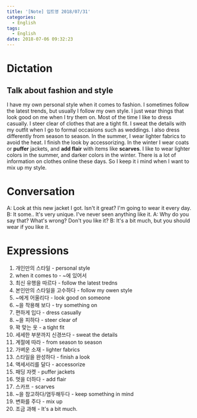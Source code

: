 ```yaml
---
title: '[Note] 입트영 2018/07/31'
categories:
  - English
tags:
  - English
date: 2018-07-06 09:32:23
---
```


# Dictation

## Talk about fashion and style

I have my own personal style when it comes to fashion. I sometimes follow the latest trends, but usually I follow my own style. I just wear things that look good on me when I try them on. Most of the time I like to dress casually. I steer clear of clothes 
that are a tight fit. I sweat the details with my outfit when I go to formal occasions such as weddings. I also dress differently from season to season. In the summer, I wear lighter fabrics to avoid the heat. I finish the look by accessorizing. In the winter I wear coats or **puffer** jackets, and **add flair** with items like **scarves**. I like to wear lighter colors in the summer, and darker colors in the winter. There is a lot of information on clothes online these days. So I keep it i mind when I want to mix up my style.

# Conversation

A: Look at this new jacket I got. Isn't it great? I'm going to wear it every day.
B: It some.. It's very unique. I've never seen anything like it.
A: Why do you say that? What's wrong? Don't you like it?
B: It's a bit much, but you should wear if you like it.

# Expressions

1. 개인만의 스타일 - personal style
2. when it comes to - ~에 있어서
3. 최신 유행을 따르다 - follow the latest tredns
4. 본인만의 스타일을 고수하다 - follow my owen style
5. ~에게 어울리다 - look good on someone
6. ~을 착용해 보다 - try something on
7. 편하게 입다 - dress casually
8. ~을 피하다 - steer clear of
9. 꽉 맞는 옷 - a tight fit
10. 세세한 부분까지 신경쓰다 - sweat the details
11. 계절에 따라 - from season to season
12. 가벼운 소재 - lighter fabrics
13. 스타일을 완성하다 - finish a look
14. 액세서리를 달다 - accessorize
15. 패딩 자켓 - puffer jackets
16. 멋을 더하다 - add flair 
17. 스카프 - scarves
19. ~을 참고하다/염두해두다 - keep something in mind
20. 변화를 주다 - mix up
21. 조금 과해 - It's a bit much.